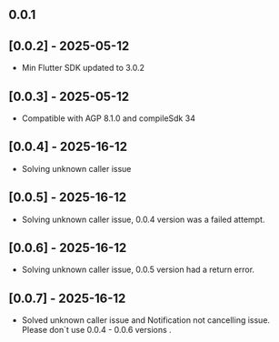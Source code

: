 ## 0.0.1

## [0.0.2] - 2025-05-12
- Min Flutter SDK updated to 3.0.2


## [0.0.3] - 2025-05-12
- Compatible with AGP 8.1.0 and compileSdk 34

## [0.0.4] - 2025-16-12
- Solving unknown caller issue

## [0.0.5] - 2025-16-12
- Solving unknown caller issue, 0.0.4 version was a failed attempt.

## [0.0.6] - 2025-16-12
- Solving unknown caller issue, 0.0.5 version had a return error.

## [0.0.7] - 2025-16-12
- Solved unknown caller issue and Notification not cancelling issue. Please don`t use 0.0.4 - 0.0.6 versions .


